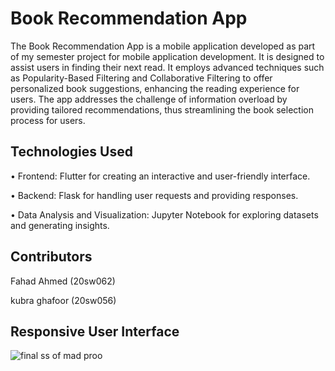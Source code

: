# Book Recommendation App
The Book Recommendation App is a mobile application developed as part of my semester project for mobile application development. It is designed to assist users in finding their next read. It employs advanced techniques such as Popularity-Based Filtering and Collaborative Filtering to offer personalized book suggestions, enhancing the reading experience for users. The app addresses the challenge of information overload by providing tailored recommendations, thus streamlining the book selection process for users.
## Technologies Used
•	Frontend: Flutter for creating an interactive and user-friendly interface.

•	Backend: Flask for handling user requests and providing responses.

•	Data Analysis and Visualization: Jupyter Notebook for exploring datasets and generating insights.
## Contributors
Fahad Ahmed (20sw062)

kubra ghafoor (20sw056)

## Responsive User Interface 


![final ss of mad proo](https://github.com/kubra-Ghafoor/Book_Recommendation_System/assets/92909787/7c10c03f-0cbb-4266-89dc-e948841dedbf)
